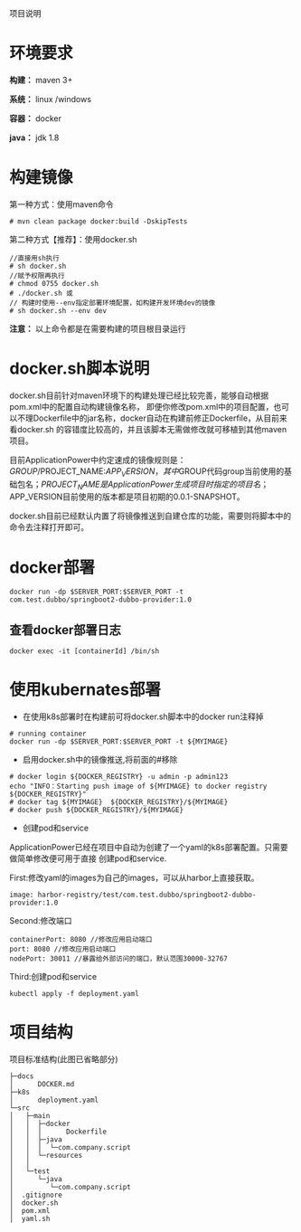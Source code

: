 项目说明

# 环境要求

**构建：**  maven 3+

**系统：** linux /windows

**容器：** docker

**java：** jdk 1.8

# 构建镜像

第一种方式：使用maven命令
```
# mvn clean package docker:build -DskipTests
```
第二种方式【推荐】：使用docker.sh
```
//直接用sh执行
# sh docker.sh
//赋予权限再执行
# chmod 0755 docker.sh
# ./docker.sh 或 
// 构建时使用--env指定部署环境配置，如构建开发环境dev的镜像
# sh docker.sh --env dev
```
**注意：**  以上命令都是在需要构建的项目根目录运行

# docker.sh脚本说明

docker.sh目前针对maven环境下的构建处理已经比较完善，能够自动根据pom.xml中的配置自动构建镜像名称，
即便你修改pom.xml中的项目配置，也可以不理Dockerfile中的jar名称，docker自动在构建前修正Dockerfile，从目前来看docker.sh
的容错度比较高的，并且该脚本无需做修改就可移植到其他maven项目。

目前ApplicationPower中约定速成的镜像规则是：$GROUP/$PROJECT_NAME:$APP_VERSION，其中$GROUP代码group当前使用的基础包名；$PROJECT_NAME是
ApplicationPower生成项目时指定的项目名；$APP_VERSION目前使用的版本都是项目初期的0.0.1-SNAPSHOT。

docker.sh目前已经默认内置了将镜像推送到自建仓库的功能，需要则将脚本中的命令去注释打开即可。
# docker部署
```
docker run -dp $SERVER_PORT:$SERVER_PORT -t com.test.dubbo/springboot2-dubbo-provider:1.0
```
## 查看docker部署日志
```
docker exec -it [containerId] /bin/sh
```
# 使用kubernates部署
- 在使用k8s部署时在构建前可将docker.sh脚本中的docker run注释掉
```
# running container
docker run -dp $SERVER_PORT:$SERVER_PORT -t ${MYIMAGE}
```
- 启用docker.sh中的镜像推送,将前面的#移除

```
# docker login ${DOCKER_REGISTRY} -u admin -p admin123
echo "INFO：Starting push image of ${MYIMAGE} to docker registry ${DOCKER_REGISTRY}"
# docker tag ${MYIMAGE}  ${DOCKER_REGISTRY}/${MYIMAGE}
# docker push ${DOCKER_REGISTRY}/${MYIMAGE}
```
- 创建pod和service

ApplicationPower已经在项目中自动为创建了一个yaml的k8s部署配置。只需要做简单修改便可用于直接
创建pod和service.

First:修改yaml的images为自己的images，可以从harbor上直接获取。
```
image: harbor-registry/test/com.test.dubbo/springboot2-dubbo-provider:1.0
```
Second:修改端口
```
containerPort: 8080 //修改应用启动端口
port: 8080 //修改应用启动端口
nodePort: 30011 //暴露给外部访问的端口，默认范围30000-32767
```
Third:创建pod和service
```
kubectl apply -f deployment.yaml
```
# 项目结构

项目标准结构(此图已省略部分)
```
├─docs
│      DOCKER.md
├─k8s
│      deployment.yaml
└─src
│   ├─main
│   │  ├─docker
│   │  │      Dockerfile
│   │  ├─java
│   │  │  └─com.company.script
│   │  └─resources
│   │                  
│   └─test
│      └─java
│         └─com.company.script
│  .gitignore
│  docker.sh
│  pom.xml
│  yaml.sh
```